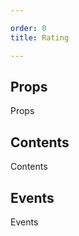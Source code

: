 ```yaml
---

order: 0
title: Rating

---
```

 
## Props
 
Props
 
## Contents
 
Contents
 
## Events
 
Events
 
